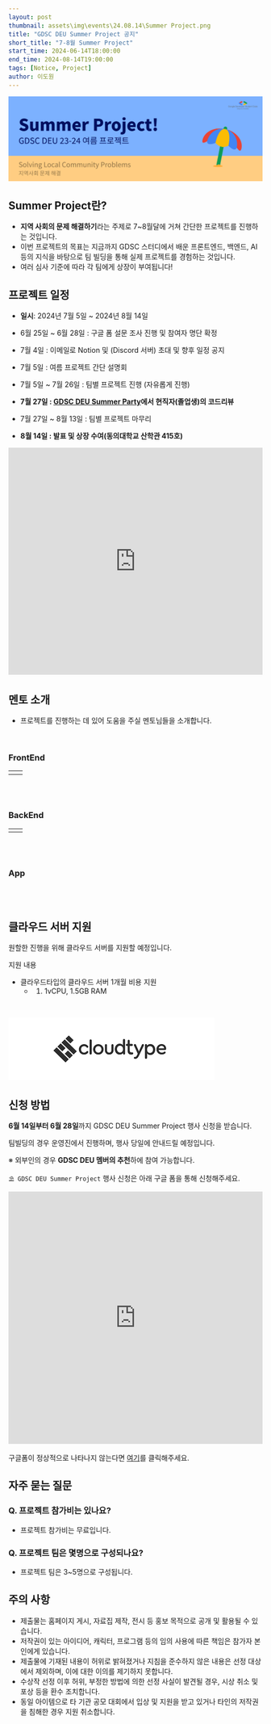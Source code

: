 ```yaml
---
layout: post
thumbnail: assets\img\events\24.08.14\Summer Project.png
title: "GDSC DEU Summer Project 공지"
short_title: "7-8월 Summer Project"
start_time: 2024-06-14T18:00:00
end_time: 2024-08-14T19:00:00
tags: [Notice, Project]
author: 이도원
---
```


![GDSC DEU Summer Project](/assets/img/events/24.08.14/Summer%20Project.png)

## Summer Project란?

- **지역 사회의 문제 해결하기**라는 주제로 7~8월달에 거쳐 간단한 프로젝트를 진행하는 것입니다.
- 이번 프로젝트의 목표는 지금까지 GDSC 스터디에서 배운 프론트엔드, 백엔드, AI 등의 지식을 바탕으로 팀 빌딩을 통해 실제 프로젝트를 경험하는 것입니다.
- 여러 심사 기준에 따라 각 팀에게 상장이 부여됩니다!

## 프로젝트 일정

- **일시**: 2024년 7월 5일 ~ 2024년 8월 14일
- 6월 25일 ~ 6월 28일 : 구글 폼 설문 조사 진행 및 참여자 명단 확정

- 7월 4일 : 이메일로 Notion 및 (Discord 서버) 초대 및 향후 일정 공지

- 7월 5일 : 여름 프로젝트 간단 설명회
- 7월 5일 ~ 7월 26일 : 팀별 프로젝트 진행 (자유롭게 진행)

- **7월 27일 : [GDSC DEU Summer Party](https://gdsc-deu.github.io/notice/2024/05/16/end-party.html)에서 현직자(졸업생)의 코드리뷰**

- 7월 27일 ~ 8월 13일 : 팀별 프로젝트 마무리

- **8월 14일 : 발표 및 상장 수여(동의대학교 산학관 415호)**
<iframe src="https://www.google.com/maps/embed?pb=!1m18!1m12!1m3!1d3262.6059082881065!2d129.03095621231427!3d35.14150687265281!2m3!1f0!2f0!3f0!3m2!1i1024!2i768!4f13.1!3m3!1m2!1s0x3568ebb1e7cd71a5%3A0x5d6cf9c83ffdf0bb!2z64-Z7J2Y64yA7ZWZ6rWQIOyCsO2Vme2Ykeugpeq0gA!5e0!3m2!1sko!2skr!4v1716123811569!5m2!1sko!2skr" width="100%" height="450" style="border:0;" allowfullscreen="" loading="lazy" referrerpolicy="no-referrer-when-downgrade"></iframe>

## 멘토 소개

- 프로젝트를 진행하는 데 있어 도움을 주실 멘토님들을 소개합니다.

<br>

<!-- 테이블의 테두리 강제 삭제 CSS -->
<style>
    table, tr, td {
    border: none !important;
    border-collapse: collapse !important;
}
</style>

### FrontEnd

<table>
    <tr>
        <td>
        <github-profile-widget username="solo5star"></github-profile-widget>
        <script src="https://npmcdn.com/github-profile-widget@1.3.0/github-profile-widget.js"></script>
        </td>
        <td>
        <github-profile-widget username="SeungJin051"></github-profile-widget>
        <script src="https://npmcdn.com/github-profile-widget@1.3.0/github-profile-widget.js"></script>
        </td>
    </tr>
</table>

<br><br>

### BackEnd

<table>
    <tr>
        <td>
        <github-profile-widget username="cmsong111"></github-profile-widget>
        <script src="https://npmcdn.com/github-profile-widget@1.3.0/github-profile-widget.js"></script>
        </td>
        <td>
        <github-profile-widget username="thdwoqor"></github-profile-widget>
        <script src="https://npmcdn.com/github-profile-widget@1.3.0/github-profile-widget.js"></script>
        </td>
    </tr>
</table>

<br><br>

### App

<github-profile-widget username="SerenityS"></github-profile-widget>

<script src="https://npmcdn.com/github-profile-widget@1.3.0/github-profile-widget.js"></script>

<br><br>

## 클라우드 서버 지원

원할한 진행을 위해 클라우드 서버를 지원할 예정입니다.

지원 내용

- 클라우드타입의 클라우드 서버 1개월 비용 지원
  - 1. 1vCPU, 1.5GB RAM

<br>

![GDSC DEU Summer Project](/assets/img/events/24.08.14/SP_Cloudtype.png)

## 신청 방법

**6월 14일부터 6월 28일**까지 GDSC DEU Summer Project 행사 신청을 받습니다.

팀빌딩의 경우 운영진에서 진행하며, 행사 당일에 안내드릴 예정입니다.

※ 외부인의 경우 **GDSC DEU 멤버의 추천**하에 참여 가능합니다.

`⛱ GDSC DEU Summer Project` 행사 신청은 아래 구글 폼을 통해 신청해주세요.

<iframe src="https://docs.google.com/forms/d/e/1FAIpQLSf1ElrpUTY20wkKIK4a1_vKbipjOQzLMEmOvuuDGJpF-t_40A/viewform?embedded=true" width="100%" height="500" frameborder="0" marginheight="0" marginwidth="0">로드 중…</iframe>

구글폼이 정상적으로 나타나지 않는다면 [여기](https://forms.gle/J4uToQchKzMtNqt9A)를 클릭해주세요.

## 자주 묻는 질문

### Q. 프로젝트 참가비는 있나요?

- 프로젝트 참가비는 무료입니다.

### Q. 프로젝트 팀은 몇명으로 구성되나요?

- 프로젝트 팀은 3~5명으로 구성됩니다.

## 주의 사항

- 제출물는 홈페이지 게시, 자료집 제작, 전시 등 홍보 목적으로 공개 및 활용될 수 있습니다.
- 저작권이 있는 아이디어, 캐릭터, 프로그램 등의 임의 사용에 따른 책임은 참가자 본인에게 있습니다.
- 제출물에 기재된 내용이 허위로 밝혀졌거나 지침을 준수하지 않은 내용은 선정 대상에서 제외하며, 이에 대한 이의를 제기하지 못합니다.
- 수상작 선정 이후 허위, 부정한 방법에 의한 선정 사실이 발견될 경우, 시상 취소 및 포상 등을 환수 조치합니다.
- 동일 아이템으로 타 기관 공모 대회에서 입상 및 지원을 받고 있거나 타인의 저작권을 침해한 경우 지원 취소합니다.
